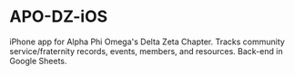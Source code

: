 APO-DZ-iOS
==========

iPhone app for Alpha Phi Omega's Delta Zeta Chapter. Tracks community service/fraternity records, events, members, and resources. Back-end in Google Sheets.

